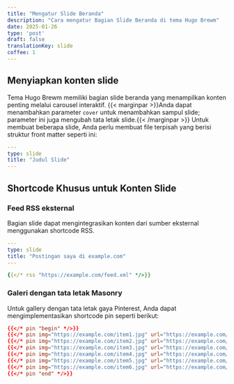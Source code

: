 ```yaml
---
title: "Mengatur Slide Beranda"
description: "Cara mengatur Bagian Slide Beranda di tema Hugo Brewm"
date: 2025-01-26
type: 'post'
draft: false
translationKey: slide
coffee: 1
---
```


## Menyiapkan konten slide

Tema Hugo Brewm memiliki bagian slide beranda yang menampilkan konten penting melalui carousel interaktif.
{{< marginpar >}}Anda dapat menambahkan parameter `cover` untuk menambahkan sampul slide; parameter ini juga mengubah tata letak slide.{{< /marginpar >}}
Untuk membuat beberapa slide, Anda perlu membuat file terpisah yang berisi struktur front matter seperti ini:

```yaml
---
type: slide
title: "Judul Slide"
---
```

## Shortcode Khusus untuk Konten Slide

### Feed RSS eksternal

Bagian slide dapat mengintegrasikan konten dari sumber eksternal menggunakan shortcode RSS.

```yaml
---
type: slide
title: "Postingan saya di example.com"
---

{{</* rss "https://example.com/feed.xml" */>}}
```

### Galeri dengan tata letak Masonry

Untuk gallery dengan tata letak gaya Pinterest, Anda dapat mengimplementasikan shortcode pin seperti berikut:

```toml
{{</* pin "begin" */>}}
{{</* pin img="https://example.com/item1.jpg" url="https://example.com/item1" label="Item 1" */>}}
{{</* pin img="https://example.com/item2.jpg" url="https://example.com/item2" label="Item 2" */>}}
{{</* pin img="https://example.com/item3.jpg" url="https://example.com/item3" label="Item 3" */>}}
{{</* pin img="https://example.com/item4.jpg" url="https://example.com/item4" label="Item 4" */>}}
{{</* pin img="https://example.com/item5.jpg" url="https://example.com/item5" label="Item 5" */>}}
{{</* pin img="https://example.com/item6.jpg" url="https://example.com/item6" label="Item 6" */>}}
{{</* pin "end" */>}}
```
